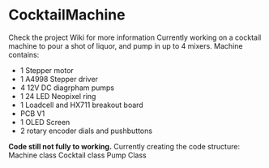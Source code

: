 # CocktailMachine
Check the project Wiki for more information
Currently working on a cocktail machine to pour a shot of liquor, and pump in up to 4 mixers.
Machine contains:
  - 1 Stepper motor
  - 1 A4998 Stepper driver
  - 4 12V DC diagrpham pumps
  - 1 24 LED Neopixel ring
  - 1 Loadcell and HX711 breakout board
  - PCB V1
  - 1 OLED Screen
  - 2 rotary encoder dials and pushbuttons
  
**Code still not fully to working.** 
Currently creating the code structure:
  Machine class
  Cocktail class
  Pump Class
